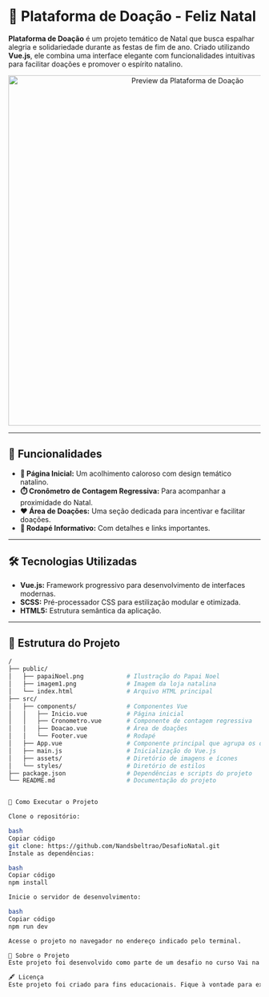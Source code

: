 # 🎄 Plataforma de Doação - Feliz Natal

**Plataforma de Doação** é um projeto temático de Natal que busca espalhar alegria e solidariedade durante as festas de fim de ano. Criado utilizando **Vue.js**, ele combina uma interface elegante com funcionalidades intuitivas para facilitar doações e promover o espírito natalino.

<p align="center">
  <img src="https://github.com/user-attachments/assets/b161d33b-7995-48d3-b124-9d2f8601e53c" alt="Preview da Plataforma de Doação" width="700">
</p>

---

## 🎁 Funcionalidades

- **🎅 Página Inicial:** Um acolhimento caloroso com design temático natalino.
- **⏱️ Cronômetro de Contagem Regressiva:** Para acompanhar a proximidade do Natal.
- **❤️ Área de Doações:** Uma seção dedicada para incentivar e facilitar doações.
- **👣 Rodapé Informativo:** Com detalhes e links importantes.

---

## 🛠️ Tecnologias Utilizadas

- **Vue.js:** Framework progressivo para desenvolvimento de interfaces modernas.
- **SCSS:** Pré-processador CSS para estilização modular e otimizada.
- **HTML5:** Estrutura semântica da aplicação.

---

## 📂 Estrutura do Projeto

```bash
/
├── public/
│   ├── papaiNoel.png            # Ilustração do Papai Noel
│   ├── imagem1.png              # Imagem da loja natalina
│   └── index.html               # Arquivo HTML principal
├── src/
│   ├── components/              # Componentes Vue
│   │   ├── Inicio.vue           # Página inicial
│   │   ├── Cronometro.vue       # Componente de contagem regressiva
│   │   ├── Doacao.vue           # Área de doações
│   │   └── Footer.vue           # Rodapé
│   ├── App.vue                  # Componente principal que agrupa os outros
│   ├── main.js                  # Inicialização do Vue.js
│   ├── assets/                  # Diretório de imagens e ícones
│   └── styles/                  # Diretório de estilos
├── package.json                 # Dependências e scripts do projeto
└── README.md                    # Documentação do projeto


🚀 Como Executar o Projeto

Clone o repositório:

bash
Copiar código
git clone: https://github.com/Nandsbeltrao/DesafioNatal.git
Instale as dependências:

bash
Copiar código
npm install

Inicie o servidor de desenvolvimento:

bash
Copiar código
npm run dev

Acesse o projeto no navegador no endereço indicado pelo terminal.

🏫 Sobre o Projeto
Este projeto foi desenvolvido como parte de um desafio no curso Vai na Web, com foco em conceitos introdutórios de Vue.js e boas práticas no desenvolvimento de front-end.

🖋️ Licença
Este projeto foi criado para fins educacionais. Fique à vontade para explorar, modificar e compartilhar!
